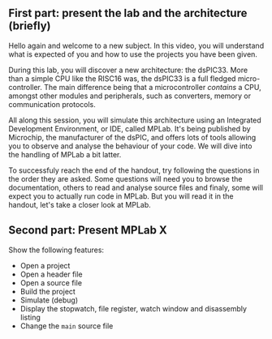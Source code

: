 ## First part: present the lab and the architecture (briefly)
Hello again and welcome to a new subject. In this video, you will understand what is expected of you and how to use the projects you have been given.

During this lab, you will discover a new architecture: the dsPIC33.
More than a simple CPU like the RISC16 was, the dsPIC33 is a full fledged micro-controller.
The main difference being that a microcontroller *contains* a CPU, amongst other modules and peripherals, such as converters, memory or communication protocols.

All along this session, you will simulate this architecture using an Integrated Development Environment, or IDE, called MPLab.
It's being published by Microchip, the manufacturer of the dsPIC, and offers lots of tools allowing you to observe and analyse the behaviour of your code.
We will dive into the handling of MPLab a bit latter.

To successfuly reach the end of the handout, try following the questions in the order they are asked.
Some questions will need you to browse the documentation, others to read and analyse source files and finaly, some will expect you to actually run code in MPLab.
But you will read it in the handout, let's take a closer look at MPLab.

## Second part: Present MPLab X
Show the following features:
- Open a project
- Open a header file
- Open a source file
- Build the project
- Simulate (debug)
- Display the stopwatch, file register, watch window and disassembly listing
- Change the `main` source file